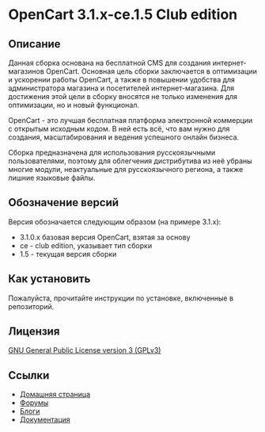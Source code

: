 # OpenCart 3.1.x-ce.1.5 Club edition

## Описание

Данная сборка основана на бесплатной CMS для создания интернет-магазинов OpenCart. 
Основная цель сборки заключается в оптимизации и ускорении работы OpenCart, а также в повышении удобства для администратора магазина и посетителей интернет-магазина. 
Для достижения этой цели в сборку вносятся не только изменения для оптимизации, но и новый функционал.

OpenCart - это лучшая бесплатная  платформа электронной коммерции с открытым исходным кодом. В ней есть всё, что вам нужно для создания, масштабирования и ведения успешного онлайн бизнеса.

Сборка предназначена для использования русскоязычными пользователями, поэтому для облегчения дистрибутива из неё убраны многие модули, неактуальные для русскоязычного региона, а также лишние языковые файлы.

## Обозначение версий

Версия обозначается следующим образом (на примере 3.1.x):
- 3.1.0.x базовая версия OpenCart, взятая за основу
- ce - club edition, указывает тип сборки
- 1.5 - текущая версия сборки

## Как установить

Пожалуйста, прочитайте инструкции по установке, включенные в репозиторий.

## Лицензия

[GNU General Public License version 3 (GPLv3)](https://github.com/OpenCart-Club/opencart/blob/ocClub3/license.txt)

## Ссылки

- [Домашняя страница](https://opencart.club/)
- [Форумы](https://opencart.club/forums/)
- [Блоги](https://opencart.club/blogs/)
- [Документация](https://opencart.club/doc/intro/)
